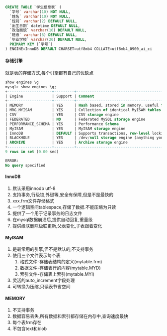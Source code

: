 ```sql
CREATE TABLE `学生信息表` (
  `学号` varchar(10) NOT NULL,
  `姓名` varchar(10) NOT NULL,
  `性别` varchar(2) DEFAULT NULL,
  `出生日期` datetime DEFAULT NULL,
  `政治面貌` varchar(10) DEFAULT NULL,
  `班级` varchar(6) DEFAULT NULL,
  `毕业学校` varchar(20) DEFAULT NULL,
  PRIMARY KEY (`学号`)
) ENGINE=InnoDB DEFAULT CHARSET=utf8mb4 COLLATE=utf8mb4_0900_ai_ci
```
#### 存储引擎
就是表的存储方式,每个引擎都有自己的优缺点
```sql
show engines \g
mysql> show engines \g;
+--------------------+---------+----------------------------------------------------------------+--------------+------+------------+
| Engine             | Support | Comment                                                        | Transactions | XA   | Savepoints |
+--------------------+---------+----------------------------------------------------------------+--------------+------+------------+
| MEMORY             | YES     | Hash based, stored in memory, useful for temporary tables      | NO           | NO   | NO         |
| MRG_MYISAM         | YES     | Collection of identical MyISAM tables                          | NO           | NO   | NO         |
| CSV                | YES     | CSV storage engine                                             | NO           | NO   | NO         |
| FEDERATED          | NO      | Federated MySQL storage engine                                 | NULL         | NULL | NULL       |
| PERFORMANCE_SCHEMA | YES     | Performance Schema                                             | NO           | NO   | NO         |
| MyISAM             | YES     | MyISAM storage engine                                          | NO           | NO   | NO         |
| InnoDB             | DEFAULT | Supports transactions, row-level locking, and foreign keys     | YES          | YES  | YES        |
| BLACKHOLE          | YES     | /dev/null storage engine (anything you write to it disappears) | NO           | NO   | NO         |
| ARCHIVE            | YES     | Archive storage engine                                         | NO           | NO   | NO         |
+--------------------+---------+----------------------------------------------------------------+--------------+------+------------+
9 rows in set (0.00 sec)

ERROR:
No query specified
```

#### InnoDB
1. 默认采用innodb utf-8
2. 支持事务,行级锁,外键等,安全有保障,但是不是最快的
3. xxx.frm文件存储格式
4. 一个逻辑空间tablespace,存储了数据.不能压缩为只读
5. 提供了一个用于记录事务的日志文件
6. 在mysql数据崩溃后,提供自动回复,重量级
7. 提供级联删除级联更新,父表变化,子表跟着变化


#### MyISAM
1. 是最常用的引擎,但不是默认的,不支持事务
2. 使用三个文件表示每个表
   1. 格式文件-存储表结构的定义(mytable.frm)
   2. 数据文件-存储表行的内容(mytable.MYD)
   3. 索引文件-存储表上索引(mytable.MYI)
3. 灵活的auto_increment字段处理
4. 可转换为压缩,只读表节省空间

#### MEMORY
1. 不支持事务
2. 数据容易丢失,所有数据和索引都存储在内存中,查询速度最快
3. 每个表frm存在
4. 不包含text和blob